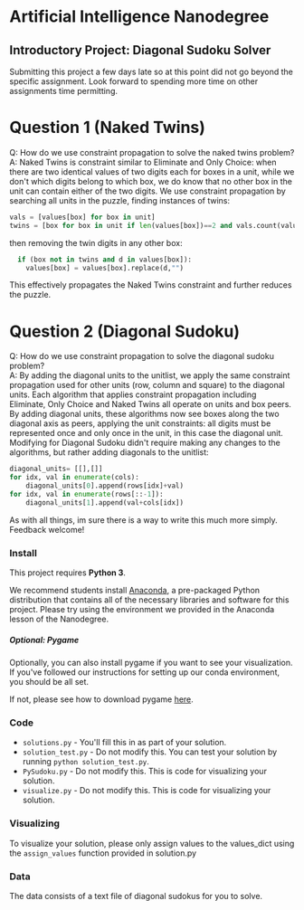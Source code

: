 # Artificial Intelligence Nanodegree
## Introductory Project: Diagonal Sudoku Solver
Submitting this project a few days late so at this point did not go beyond the specific assignment. Look forward to spending more time on other assignments time permitting.

# Question 1 (Naked Twins)
Q: How do we use constraint propagation to solve the naked twins problem?  
A: Naked Twins is constraint similar to Eliminate and Only Choice: when there are two identical values of two digits each for boxes in a unit, while we don't which digits belong to which box, we do know that no other box in the unit can contain either of the two digits. We use constraint propagation by searching all units in the puzzle, finding instances of twins:
```python
vals = [values[box] for box in unit]
twins = [box for box in unit if len(values[box])==2 and vals.count(values[box])==2]
```
then removing the twin digits in any other box:
```python
  if (box not in twins and d in values[box]):
    values[box] = values[box].replace(d,"")
```
This effectively propagates the Naked Twins constraint and further reduces the puzzle.

# Question 2 (Diagonal Sudoku)
Q: How do we use constraint propagation to solve the diagonal sudoku problem?  
A: By adding the diagonal units to the unitlist, we apply the same constraint propagation used for other units (row, column and square) to the diagonal units. Each algorithm that applies constraint propagation including Eliminate, Only Choice and Naked Twins all operate on units and box peers. By adding diagonal units, these algorithms now see boxes along the two diagonal axis as peers, applying the unit constraints: all digits must be represented once and only once in the unit, in this case the diagonal unit. Modifying for Diagonal Sudoku didn't require making any changes to the algorithms, but rather adding diagonals to the unitlist:
```python
diagonal_units= [[],[]]
for idx, val in enumerate(cols):
    diagonal_units[0].append(rows[idx]+val)
for idx, val in enumerate(rows[::-1]):
    diagonal_units[1].append(val+cols[idx])
```
As with all things, im sure there is a way to write this much more simply. Feedback welcome!

### Install

This project requires **Python 3**.

We recommend students install [Anaconda](https://www.continuum.io/downloads), a pre-packaged Python distribution that contains all of the necessary libraries and software for this project.
Please try using the environment we provided in the Anaconda lesson of the Nanodegree.

##### Optional: Pygame

Optionally, you can also install pygame if you want to see your visualization. If you've followed our instructions for setting up our conda environment, you should be all set.

If not, please see how to download pygame [here](http://www.pygame.org/download.shtml).

### Code

* `solutions.py` - You'll fill this in as part of your solution.
* `solution_test.py` - Do not modify this. You can test your solution by running `python solution_test.py`.
* `PySudoku.py` - Do not modify this. This is code for visualizing your solution.
* `visualize.py` - Do not modify this. This is code for visualizing your solution.

### Visualizing

To visualize your solution, please only assign values to the values_dict using the ```assign_values``` function provided in solution.py

### Data

The data consists of a text file of diagonal sudokus for you to solve.
